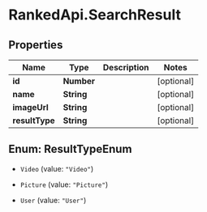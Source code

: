 # RankedApi.SearchResult

## Properties
Name | Type | Description | Notes
------------ | ------------- | ------------- | -------------
**id** | **Number** |  | [optional] 
**name** | **String** |  | [optional] 
**imageUrl** | **String** |  | [optional] 
**resultType** | **String** |  | [optional] 


<a name="ResultTypeEnum"></a>
## Enum: ResultTypeEnum


* `Video` (value: `"Video"`)

* `Picture` (value: `"Picture"`)

* `User` (value: `"User"`)




